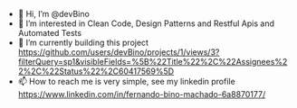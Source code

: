 - 👋 Hi, I’m @devBino
- 👀 I’m interested in Clean Code, Design Patterns and Restful Apis and Automated Tests
- 🌱 I’m currently building this project https://github.com/users/devBino/projects/1/views/3?filterQuery=sp1&visibleFields=%5B%22Title%22%2C%22Assignees%22%2C%22Status%22%2C60417569%5D
- 📫 How to reach me is very simple, see my linkedin profile https://www.linkedin.com/in/fernando-bino-machado-6a8870177/
